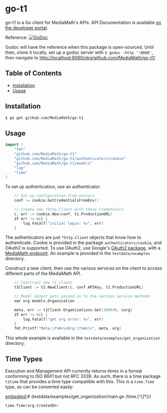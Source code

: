 go-t1
=====

go-t1 is a Go client for MediaMath's APIs. API Documentation is available [on the developer portal](https://developer.mediamath.com/docs/TerminalOne_API_Overview).

Reference: [![GoDoc](https://godoc.org/github.com/MediaMath/go-t1?status.svg)](https://godoc.org/github.com/MediaMath/go-t1)

Godoc will have the reference when this package is open-sourced. Until then, clone it locally, set up a godoc server with `$ godoc -http ':8080'`, then navigate to [http://localhost:8080/pkg/github.com/MediaMath/go-t1/](http://localhost:8080/pkg/github.com/MediaMath/go-t1/)

## Table of Contents
- [Installation](#installation)
- [Usage](#usage)

## Installation

```bash
$ go get github.com/MediaMath/go-t1
```

## Usage

[embedmd]:# (testdata/examples/get_organization/main.go /import/ /\)/)
```go
import (
	"fmt"
	"github.com/MediaMath/go-t1"
	"github.com/MediaMath/go-t1/authenticators/cookie"
	"github.com/MediaMath/go-t1/models"
	"log"
	"time"
)
```

To set up authentication, use an authenticator:

[embedmd]:# (testdata/examples/get_organization/main.go /.*Set up config/ /log\.Fatalf[^}]*\}/)
```go
	// Set up configuration from envvars
	conf := cookie.GetCredentialsFromEnv()

	// Create new *http.Client with these credentials
	c, err := cookie.New(conf, t1.ProductionURL)
	if err != nil {
		log.Fatalf("initial login: %v", err)
	}
```

The authenticators are just `*http.Client` objects that know how to authenticate. Cookie is provided in the package `authenticators/cookie`, and OAuth2 is supported. To use OAuth2, use Google's [OAuth2 package](https://github.com/golang/oauth2), with a [MediaMath endpoint](https://github.com/golang/oauth2/blob/master/mediamath/mediamath.go). An example is provided in the `testdata/examples` directory.

Construct a new client, then use the various services on the client to access different parts of the MediaMath API.

[embedmd]:# (testdata/examples/get_organization/main.go /.*Construct new t1/ /fmt.Printf\("Meta:.*\)/)
```go
	// Construct new t1 client
	t1Client := t1.NewClient(c, conf.APIKey, t1.ProductionURL)

	// Model object gets passed in to the various service methods
	var org models.Organization

	meta, err := t1Client.Organizations.Get(100048, &org)
	if err != nil {
		log.Fatalf("get org error: %v", err)
	}
	fmt.Printf("Meta:\t%#v\nOrg:\t%#v\n", meta, org)
```

This whole example is available in the `testdata/examples/get_organization` directory.

## Time Types

Execution and Management API currently returns times in a format conforming to ISO 8601 but not RFC 3339. As such, there is a time package `t1time` that provides a time type compatible with this. This is a `time.Time` type, so can be converted easily:

[embedmd]:# (testdata/examples/get_organization/main.go /time\.[^)]*\)/)
```go
time.Time(org.CreatedOn)
```
